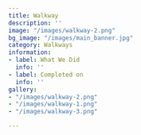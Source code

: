 ```yaml
---
title: Walkway
description: ''
image: "/images/walkway-2.png"
bg_image: "/images/main_banner.jpg"
category: Walkways
information:
- label: What We Did
  info: ''
- label: Completed on
  info: ''
gallery:
- "/images/walkway-2.png"
- "/images/walkway-1.png"
- "/images/walkway-3.png"

---
```

